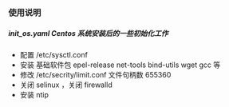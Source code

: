 ### 使用说明

#####  init_os.yaml Centos 系统安装后的一些初始化工作 
- 配置 /etc/sysctl.conf 
- 安装 基础软件包 epel-release net-tools bind-utils wget gcc 等 
- 修改 /etc/secrity/limit.conf 文件句柄数 655360 
- 关闭 selinux ，关闭 firewalld 
- 安装 ntip  
